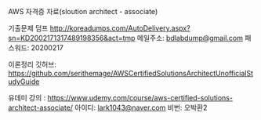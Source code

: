 AWS 자격증 자료(sloution architect - associate)

기출문제 덤프
http://koreadumps.com/AutoDelivery.aspx?sn=KD2002171317489198356&act=tmp
메일주소: bdlabdump@gmail.com
패스워드: 20200217

이론정리 깃허브:
https://github.com/serithemage/AWSCertifiedSolutionsArchitectUnofficialStudyGuide

유데미 강의 :
https://www.udemy.com/course/aws-certified-solutions-architect-associate/
아이디: lark1043@naver.com
비번: 오박환2
